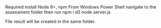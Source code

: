 Required install Node 8+, npm
From Windows Power Shell navigate to the assessment folder then run
npm i d3
node server.js

File result will be created in the same folder.